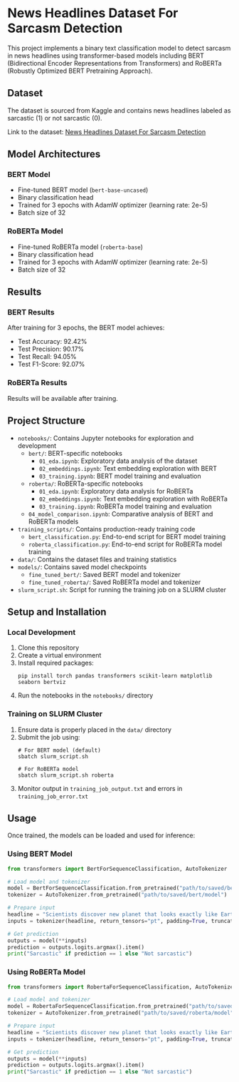 # News Headlines Dataset For Sarcasm Detection

This project implements a binary text classification model to detect sarcasm in news headlines using transformer-based models including BERT (Bidirectional Encoder Representations from Transformers) and RoBERTa (Robustly Optimized BERT Pretraining Approach).

## Dataset
The dataset is sourced from Kaggle and contains news headlines labeled as sarcastic (1) or not sarcastic (0).

Link to the dataset: [News Headlines Dataset For Sarcasm Detection](https://www.kaggle.com/datasets/rmisra/news-headlines-dataset-for-sarcasm-detection/data)

## Model Architectures

### BERT Model
- Fine-tuned BERT model (`bert-base-uncased`)
- Binary classification head
- Trained for 3 epochs with AdamW optimizer (learning rate: 2e-5)
- Batch size of 32

### RoBERTa Model
- Fine-tuned RoBERTa model (`roberta-base`)
- Binary classification head
- Trained for 3 epochs with AdamW optimizer (learning rate: 2e-5)
- Batch size of 32

## Results

### BERT Results
After training for 3 epochs, the BERT model achieves:
- Test Accuracy: 92.42%
- Test Precision: 90.17%
- Test Recall: 94.05%
- Test F1-Score: 92.07%

### RoBERTa Results
Results will be available after training.

## Project Structure
- `notebooks/`: Contains Jupyter notebooks for exploration and development
  - `bert/`: BERT-specific notebooks
    - `01_eda.ipynb`: Exploratory data analysis of the dataset
    - `02_embeddings.ipynb`: Text embedding exploration with BERT
    - `03_training.ipynb`: BERT model training and evaluation
  - `roberta/`: RoBERTa-specific notebooks
    - `01_eda.ipynb`: Exploratory data analysis for RoBERTa
    - `02_embeddings.ipynb`: Text embedding exploration with RoBERTa
    - `03_training.ipynb`: RoBERTa model training and evaluation
  - `04_model_comparison.ipynb`: Comparative analysis of BERT and RoBERTa models
- `training_scripts/`: Contains production-ready training code
  - `bert_classification.py`: End-to-end script for BERT model training
  - `roberta_classification.py`: End-to-end script for RoBERTa model training
- `data/`: Contains the dataset files and training statistics
- `models/`: Contains saved model checkpoints
  - `fine_tuned_bert/`: Saved BERT model and tokenizer
  - `fine_tuned_roberta/`: Saved RoBERTa model and tokenizer
- `slurm_script.sh`: Script for running the training job on a SLURM cluster

## Setup and Installation

### Local Development
1. Clone this repository
2. Create a virtual environment
3. Install required packages:
   ```
   pip install torch pandas transformers scikit-learn matplotlib seaborn bertviz
   ```
4. Run the notebooks in the `notebooks/` directory

### Training on SLURM Cluster
1. Ensure data is properly placed in the `data/` directory
2. Submit the job using:
   ```
   # For BERT model (default)
   sbatch slurm_script.sh
   
   # For RoBERTa model
   sbatch slurm_script.sh roberta
   ```
3. Monitor output in `training_job_output.txt` and errors in `training_job_error.txt`

## Usage
Once trained, the models can be loaded and used for inference:

### Using BERT Model
```python
from transformers import BertForSequenceClassification, AutoTokenizer

# Load model and tokenizer
model = BertForSequenceClassification.from_pretrained("path/to/saved/bert/model")
tokenizer = AutoTokenizer.from_pretrained("path/to/saved/bert/model")

# Prepare input
headline = "Scientists discover new planet that looks exactly like Earth"
inputs = tokenizer(headline, return_tensors="pt", padding=True, truncation=True)

# Get prediction
outputs = model(**inputs)
prediction = outputs.logits.argmax().item()
print("Sarcastic" if prediction == 1 else "Not sarcastic")
```

### Using RoBERTa Model
```python
from transformers import RobertaForSequenceClassification, AutoTokenizer

# Load model and tokenizer
model = RobertaForSequenceClassification.from_pretrained("path/to/saved/roberta/model")
tokenizer = AutoTokenizer.from_pretrained("path/to/saved/roberta/model")

# Prepare input
headline = "Scientists discover new planet that looks exactly like Earth"
inputs = tokenizer(headline, return_tensors="pt", padding=True, truncation=True)

# Get prediction
outputs = model(**inputs)
prediction = outputs.logits.argmax().item()
print("Sarcastic" if prediction == 1 else "Not sarcastic")
```
